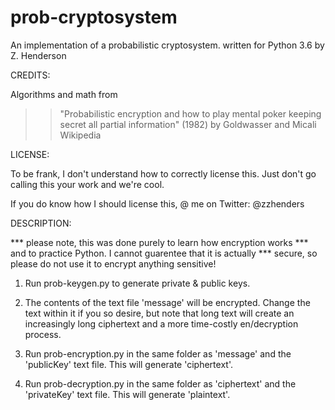 # prob-cryptosystem

An implementation of a probabilistic cryptosystem.
written for Python 3.6 by Z. Henderson

CREDITS:

Algorithms and math from
>> "Probabilistic encryption and how to play mental poker keeping
  secret all partial information" (1982) by Goldwasser and Micali
>> Wikipedia

LICENSE:

To be frank, I don't understand how to correctly license this.
Just don't go calling this your work and we're cool.

If you do know how I should license this, @ me on Twitter:
@zzhenders

DESCRIPTION:

*** please note, this was done purely to learn how encryption works
*** and to practice Python. I cannot guarentee that it is actually
*** secure, so please do not use it to encrypt anything sensitive!

1) Run prob-keygen.py to generate private & public keys.

2) The contents of the text file 'message' will be encrypted.
  Change the text within it if you so desire, but note that long
  text will create an increasingly long ciphertext and a more
  time-costly en/decryption process.

3) Run prob-encryption.py in the same folder as 'message' and the
  'publicKey' text file. This will generate 'ciphertext'.
  
4) Run prob-decryption.py in the same folder as 'ciphertext' and
  the 'privateKey' text file. This will generate 'plaintext'.

